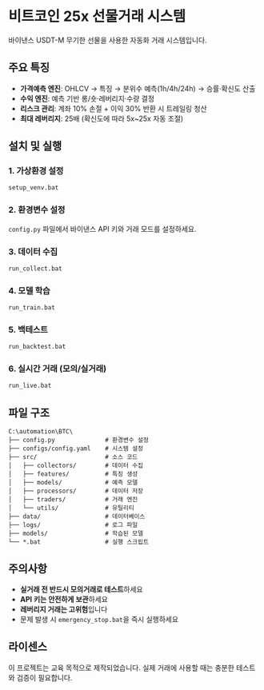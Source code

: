 # 비트코인 25x 선물거래 시스템

바이낸스 USDT-M 무기한 선물을 사용한 자동화 거래 시스템입니다.

## 주요 특징

- **가격예측 엔진**: OHLCV → 특징 → 분위수 예측(1h/4h/24h) → 승률·확신도 산출
- **수익 엔진**: 예측 기반 롱/숏·레버리지·수량 결정
- **리스크 관리**: 계좌 10% 손절 + 이익 30% 반환 시 트레일링 청산
- **최대 레버리지**: 25배 (확신도에 따라 5x~25x 자동 조절)

## 설치 및 실행

### 1. 가상환경 설정
```bash
setup_venv.bat
```

### 2. 환경변수 설정
`config.py` 파일에서 바이낸스 API 키와 거래 모드를 설정하세요.

### 3. 데이터 수집
```bash
run_collect.bat
```

### 4. 모델 학습
```bash
run_train.bat
```

### 5. 백테스트
```bash
run_backtest.bat
```

### 6. 실시간 거래 (모의/실거래)
```bash
run_live.bat
```

## 파일 구조

```
C:\automation\BTC\
├── config.py              # 환경변수 설정
├── configs/config.yaml    # 시스템 설정
├── src/                   # 소스 코드
│   ├── collectors/        # 데이터 수집
│   ├── features/          # 특징 생성
│   ├── models/            # 예측 모델
│   ├── processors/        # 데이터 저장
│   ├── traders/           # 거래 엔진
│   └── utils/             # 유틸리티
├── data/                  # 데이터베이스
├── logs/                  # 로그 파일
├── models/                # 학습된 모델
└── *.bat                  # 실행 스크립트
```

## 주의사항

- **실거래 전 반드시 모의거래로 테스트**하세요
- **API 키는 안전하게 보관**하세요
- **레버리지 거래는 고위험**입니다
- 문제 발생 시 `emergency_stop.bat`을 즉시 실행하세요

## 라이센스

이 프로젝트는 교육 목적으로 제작되었습니다. 실제 거래에 사용할 때는 충분한 테스트와 검증이 필요합니다.
